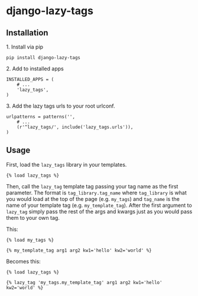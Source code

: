 # django-lazy-tags

## Installation

1\. Install via pip

    pip install django-lazy-tags

2\. Add to installed apps

    INSTALLED_APPS = (
        # ...
        'lazy_tags',
    )

3\. Add the lazy tags urls to your root urlconf.

    urlpatterns = patterns('',
        # ...
        (r'^lazy_tags/', include('lazy_tags.urls')),
    )

## Usage

First, load the `lazy_tags` library in your templates.

    {% load lazy_tags %}

Then, call the `lazy_tag` template tag passing your tag name as the first parameter. The format is `tag_library.tag_name` where `tag_library` is what you would load at the top of the page (e.g. `my_tags`) and `tag_name` is the name of your template tag (e.g. `my_template_tag`). After the first argument to `lazy_tag` simply pass the rest of the args and kwargs just as you would pass them to your own tag.

This:

    {% load my_tags %}

    {% my_template_tag arg1 arg2 kw1='hello' kw2='world' %}

Becomes this:

    {% load lazy_tags %}

    {% lazy_tag 'my_tags.my_template_tag' arg1 arg2 kw1='hello' kw2='world' %}
